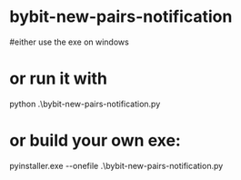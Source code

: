 # bybit-new-pairs-notification

#either use the exe on windows

# or run it with 
python .\bybit-new-pairs-notification.py

# or build your own exe:
pyinstaller.exe --onefile .\bybit-new-pairs-notification.py
